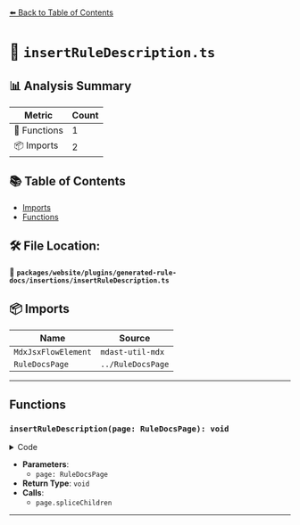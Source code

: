 [⬅️ Back to Table of Contents](../../../../../index.md)

# 📄 `insertRuleDescription.ts`

## 📊 Analysis Summary

| Metric | Count |
|--------|-------|
| 🔧 Functions | 1 |
| 📦 Imports | 2 |

## 📚 Table of Contents

- [Imports](#imports)
- [Functions](#functions)

## 🛠️ File Location:
📂 **`packages/website/plugins/generated-rule-docs/insertions/insertRuleDescription.ts`**

## 📦 Imports

| Name | Source |
|------|--------|
| `MdxJsxFlowElement` | `mdast-util-mdx` |
| `RuleDocsPage` | `../RuleDocsPage` |


---

## Functions

### `insertRuleDescription(page: RuleDocsPage): void`

<details><summary>Code</summary>

```ts
export function insertRuleDescription(page: RuleDocsPage): void {
  page.spliceChildren(0, 0, `> ${page.rule.meta.docs.description}.`, {
    attributes: [
      {
        name: 'name',
        type: 'mdxJsxAttribute',
        value: page.file.stem,
      },
    ],
    name: 'RuleAttributes',
    type: 'mdxJsxFlowElement',
  } as MdxJsxFlowElement);
}
```
</details>

- **Parameters**:
  - `page: RuleDocsPage`
- **Return Type**: `void`
- **Calls**:
  - `page.spliceChildren`

---